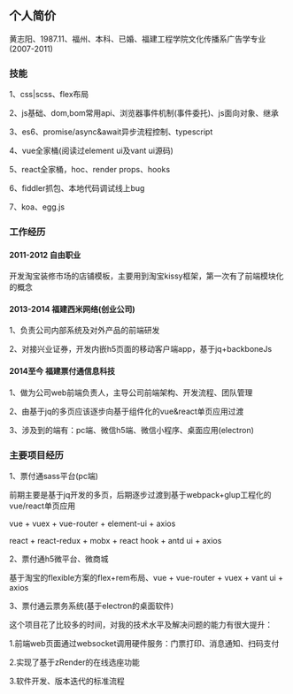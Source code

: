 ## 个人简价

黄志阳、1987.11、福州、本科、已婚、福建工程学院文化传播系广告学专业(2007-2011)


### 技能

1、css|scss、flex布局

2、js基础、dom,bom常用api、浏览器事件机制(事件委托)、js面向对象、继承 

3、es6、promise/async&await异步流程控制、typescript 

4、vue全家桶(阅读过element ui及vant ui源码) 

5、react全家桶，hoc、render props、hooks 

6、fiddler抓包、本地代码调试线上bug 

7、koa、egg.js 

### 工作经历

#### 2011-2012  自由职业
开发淘宝装修市场的店铺模板，主要用到淘宝kissy框架，第一次有了前端模块化的概念

#### 2013-2014  福建西米网络(创业公司)
1、负责公司内部系统及对外产品的前端研发 

2、对接兴业证券，开发内嵌h5页面的移动客户端app，基于jq+backboneJs 

#### 2014至今   福建票付通信息科技
1、做为公司web前端负责人，主导公司前端架构、开发流程、团队管理 

2、由基于jq的多页应该逐步向基于组件化的vue&react单页应用过渡 

3、涉及到的端有：pc端、微信h5端、微信小程序、桌面应用(electron) 


### 主要项目经历

1、票付通sass平台(pc端) 

前期主要是基于jq开发的多页，后期逐步过渡到基于webpack+glup工程化的vue/react单页应用 

vue + vuex + vue-router + element-ui + axios 

react + react-redux + mobx + react hook + antd ui + axios 



2、票付通h5微平台、微商城 

基于淘宝的flexible方案的flex+rem布局、vue + vue-router + vuex + vant ui + axios 

3、票付通云票务系统(基于electron的桌面软件) 



这个项目花了比较多的时间，对我的技术水平及解决问题的能力有很大提升：

1.前端web页面通过websocket调用硬件服务：门票打印、消息通知、扫码支付 

2.实现了基于zRender的在线选座功能 

3.软件开发、版本迭代的标准流程 



